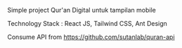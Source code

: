 Simple project Qur'an Digital untuk tampilan mobile

Technology Stack : React JS, Tailwind CSS, Ant Design

Consume API from https://github.com/sutanlab/quran-api
